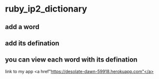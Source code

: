 # ruby_ip2_dictionary
##  add a word 
## add its defination
## you can view each word with its defination
 link to my app <a href"https://desolate-dawn-59918.herokuapp.com"</a>
